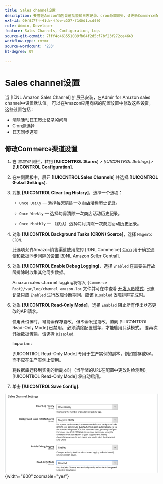 ```yaml
---
title: Sales channel设置
description: 要管理Amazon销售渠道功能的日志记录、cron源和同步，请更新Commerce配置。
exl-id: 69f83774-41de-4fde-a357-f100d1bcd9f0
role: Admin, Developer
feature: Sales Channels, Configuration, Logs
source-git-commit: 7fff4c463551089fb64f2d5bf7bf23f272ce4663
workflow-type: tm+mt
source-wordcount: '283'
ht-degree: 0%

---
```


# Sales channel设置

当 [!DNL Amazon Sales Channel] 扩展已安装，在Admin for Amazon sales channel中设置默认值。 可以在Amazon应用商店的配置设置中修改这些设置。 这些设置包括：

- 清除活动日志历史记录的间隔
- Cron源选择
- 日志同步选项

## 修改Commerce渠道设置

1. 在 _管理员_ 侧栏，转到 **[!UICONTROL Stores]** > _[!UICONTROL Settings]_>**[!UICONTROL Configuration]**.

1. 在左侧面板中，展开 **[!UICONTROL Sales Channels]** 并选择 **[!UICONTROL Global Settings]**.

1. 对象 **[!UICONTROL Clear Log History]**，选择一个选项：

   - `Once Daily`  — 选择每天清除一次商店活动历史记录。

   - `Once Weekly`  — 选择每周清除一次商店活动历史记录。

   - `Once Monthly`  — （默认）选择每月清除一次商店活动历史记录。

1. 对象 **[!UICONTROL Background Tasks (CRON) Source]**，选择 `Magento CRON`.

   此选项允许Amazon销售渠道使用您的 [!DNL Commerce] [Cron](https://experienceleague.adobe.com/docs/commerce-admin/systems/tools/cron.html) 用于确定通信和数据同步间隔的设置 [!DNL Amazon Seller Central].

1. 对象 **[!UICONTROL Enable Debug Logging]**，选择 `Enabled` 在需要进行故障排除时收集其他同步数据。

   Amazon sales channel logging将写入 `{Commerce Root}/var/log/channel_amazon.log` 文件并可在中查看 [开发人员模式](https://experienceleague.adobe.com/docs/commerce-admin/systems/tools/developer-tools.html#operation-modes). 日志记录只应 `Enabled` 进行故障诊断期间，应该 `Disabled` 故障排除完成时。

1. 对象 **[!UICONTROL Read-Only Mode]**，选择 `Enabled` 阻止所有传出状态更改的API请求。

   使用此设置时，可能会保存更改，但不会发送更改，直到 [!UICONTROL Read-Only Mode] 已禁用。 必须清除配置缓存，才能启用只读模式。 要再次开始数据传输，请选择 `Disabled`.

   >[!IMPORTANT]
   >
   >[!UICONTROL Read-Only Mode] 专用于生产实例的副本，例如暂存或QA，而不应在生产实例上使用。
   >
   >将数据库迁移到实例的新副本时（当存储的URL在配置中更改时检测到）， [!UICONTROL Read-Only Mode] 将自动启用。

1. 单击 **[!UICONTROL Save Config]**.

![Sales Channel配置设置](assets/config-sales-channel-global-settings.png){width="600" zoomable="yes"}
